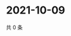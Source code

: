 # 2021-10-09

共 0 条

<!-- BEGIN WEIBO -->
<!-- 最后更新时间 Sat Oct 09 2021 22:12:01 GMT+0800 (China Standard Time) -->

<!-- END WEIBO -->
